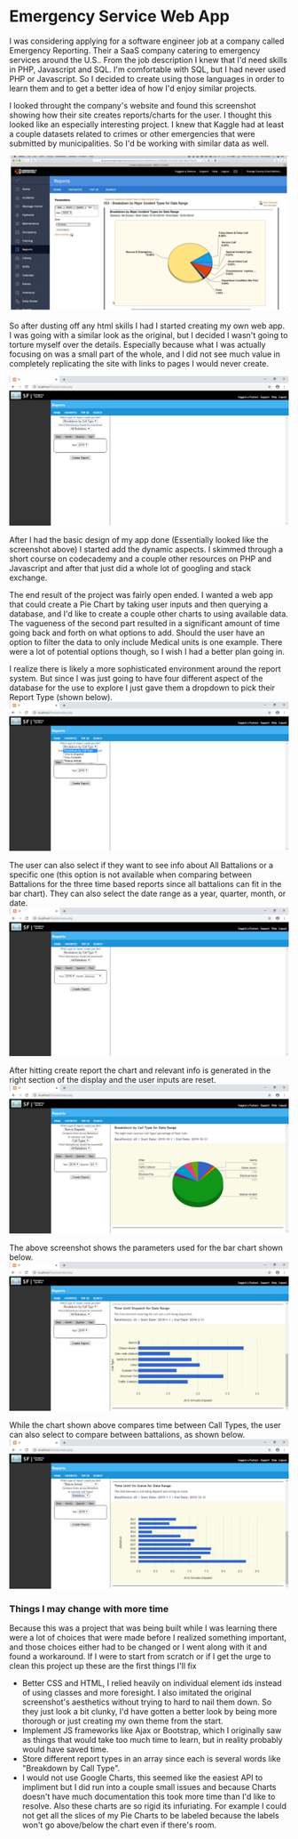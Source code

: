 # Emergency Service Web App
I was considering applying for a software engineer job at a company called Emergency Reporting. Their a SaaS company catering to emergency services around the U.S.. From the job description I knew that I'd need skills in PHP, Javascript and SQL. I'm comfortable with SQL, but I had never used PHP or Javascript. So I decided to create using those languages in order to learn them and to get a better idea of how I'd enjoy similar projects.

I looked throught the company's website and found this screenshot showing how their site creates reports/charts for the user. I thought this looked like an especially interesting project. I knew that Kaggle had at least a couple datasets related to crimes or other emergencies that were submitted by municipalities. So I'd be working with similar data as well.


![Image of Original Screenshot](screenshots/ER-original.png)


So after dusting off any html skills I had I started creating my own web app. I was going with a similar look as the original, but I decided I wasn't going to torture myself over the details. Especially because what I was actually focusing on was a small part of the whole, and I did not see much value in completely replicating the site with links to pages I would never create.

![Screenshot on load](screenshots/firesite_on_first_load.png)

After I had the basic design of my app done (Essentially looked like the screenshot above) I started add the dynamic aspects. I skimmed through a short course on codecademy and a couple other resources on PHP and Javascript and after that just did a whole lot of googling and stack exchange. 

The end result of the project was fairly open ended. I wanted a web app that could create a Pie Chart by taking user inputs and then querying a database, and I'd like to create a couple other charts to using available data. The vagueness of the second part resulted in a significant amount of time going back and forth on what options to add. Should the user have an option to filter the data to only include Medical units is one example. There were a lot of potential options though, so I wish I had a better plan going in.

I realize there is likely a more sophisticated environment around the report system. But since I was just going to have four different aspect of the database for the use to explore I just gave them a dropdown to pick their Report Type (shown below). 
![Screenshot of Report Dropdown](screenshots/firesite_select_report.png)

The user can also select if they want to see info about All Battalions or a specific one (this option is not available when comparing between Battalions for the three time based reports since all battalions can fit in the bar chart). They can also select the date range as a year, quarter, month, or date.
![Screenshot of Month Tab](screenshots/date_tab.png)

After hitting create report the chart and relevant info is generated in the right section of the display and the user inputs are reset.
![Screenshot of Pie Chart](screenshots/onload_after_pie.png)

The above screenshot shows the parameters used for the bar chart shown below.
![Screenshot of Bar CHart](screenshots/onload_after_bar.png)


While the chart shown above compares time between Call Types, the user can also select to compare between battalions, as shown below.
![BarChart comparing Battalions](screenshots/bar_battalions.png)



### Things I may change with more time
Because this was a project that was being built while I was learning there were a lot of choices that were made before I realized something important, and those choices either had to be changed or I went along with it and found a workaround. If I were to start from scratch or if I get the urge to clean this project up these are the first things I'll fix
* Better CSS and HTML, I relied heavily on individual element ids instead of using classes and more foresight. I also imitated the original screenshot's aesthetics without trying to hard to nail them down. So they just look a bit clunky, I'd have gotten a better look by being more thorough or just creating my own theme from the start.
* Implement JS frameworks like Ajax or Bootstrap, which I originally saw as things that would take too much time to learn, but in reality probably would have saved time.
* Store different report types in an array since each is several words like "Breakdown by Call Type". 
* I would not use Google Charts, this seemed like the easiest API to impliment but I did run into a couple small issues and because Charts doesn't have much documentation this took more time than I'd like to resolve. Also these charts are so rigid its infuriating. For example I could not get all the slices of my Pie Charts to be labeled because the labels won't go above/below the chart even if there's room.
